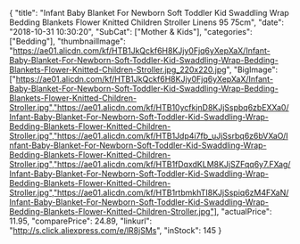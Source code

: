 {
	"title": "Infant Baby Blanket For Newborn Soft Toddler Kid Swaddling Wrap Bedding Blankets Flower Knitted Children Stroller Linens 95 75cm",
	"date": "2018-10-31 10:30:20",
	"SubCat": ["Mother & Kids"],
	"categories": ["Bedding"],
	"thumbnailImage": "https://ae01.alicdn.com/kf/HTB1JkQckf6H8KJjy0Fjq6yXepXaX/Infant-Baby-Blanket-For-Newborn-Soft-Toddler-Kid-Swaddling-Wrap-Bedding-Blankets-Flower-Knitted-Children-Stroller.jpg_220x220.jpg",
	"BigImage": ["https://ae01.alicdn.com/kf/HTB1JkQckf6H8KJjy0Fjq6yXepXaX/Infant-Baby-Blanket-For-Newborn-Soft-Toddler-Kid-Swaddling-Wrap-Bedding-Blankets-Flower-Knitted-Children-Stroller.jpg","https://ae01.alicdn.com/kf/HTB10ycfkjnD8KJjSspbq6zbEXXa0/Infant-Baby-Blanket-For-Newborn-Soft-Toddler-Kid-Swaddling-Wrap-Bedding-Blankets-Flower-Knitted-Children-Stroller.jpg","https://ae01.alicdn.com/kf/HTB1Jdp4i7fb_uJjSsrbq6z6bVXaO/Infant-Baby-Blanket-For-Newborn-Soft-Toddler-Kid-Swaddling-Wrap-Bedding-Blankets-Flower-Knitted-Children-Stroller.jpg","https://ae01.alicdn.com/kf/HTB1fDqxdKLM8KJjSZFqq6y7.FXag/Infant-Baby-Blanket-For-Newborn-Soft-Toddler-Kid-Swaddling-Wrap-Bedding-Blankets-Flower-Knitted-Children-Stroller.jpg","https://ae01.alicdn.com/kf/HTB1rtbmkhTI8KJjSspiq6zM4FXaN/Infant-Baby-Blanket-For-Newborn-Soft-Toddler-Kid-Swaddling-Wrap-Bedding-Blankets-Flower-Knitted-Children-Stroller.jpg"],
	"actualPrice": 11.95,
	"comparePrice": 24.89,
	"linkurl": "http://s.click.aliexpress.com/e/lR8jSMs",
	"inStock": 145
}
